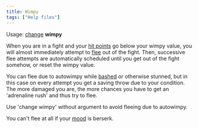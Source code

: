 ```yaml
---
title: Wimpy
tags: ["Help files"]
---
```

Usage: [change](change "wikilink") **wimpy** <value>

When you are in a fight and your [hit points](hit_points "wikilink") go
below your wimpy value, you will almost immediately attempt to
[flee](flee "wikilink") out of the fight. Then, successive flee attempts
are automatically scheduled until you get out of the fight somehow, or
reset the wimpy value.

You can flee due to autowimpy while [bashed](bash "wikilink") or
otherwise stunned, but in this case on every attempt you get a saving
throw due to your condition. The more damaged you are, the more chances
you have to get an 'adrenaline rush' and thus try to flee.

Use 'change wimpy' without argument to avoid fleeing due to autowimpy.

You can't flee at all if your [mood](mood "wikilink") is berserk.
